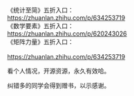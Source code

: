 《统计至简》五折入口： 
<br>
https://zhuanlan.zhihu.com/p/634253719 
<br>
《数学要素》五折入口： 
<br>
https://zhuanlan.zhihu.com/p/620243026 
<br>
《矩阵力量》五折入口：  
<br>
https://zhuanlan.zhihu.com/p/634253719 
<br>

看个人情况，开源资源，永久有效哈。

纠错多的同学会得到赠书，以示感谢。
